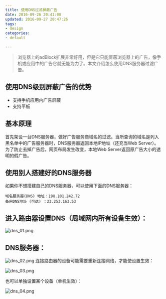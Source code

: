 ```yaml
---
title: 使用DNS过滤屏蔽广告
date: 2016-09-26 20:41:00
updated: 2016-09-27 20:47:26
tags: 
- design
categories: 
- default

---
```

> 浏览器上的adBlock扩展非常好用，但是它只能屏蔽浏览器上的广告，像手机或应用中的广告它就无能为力了。本文介绍怎么使用DNS服务器过滤广告。

## 使用DNS级别屏蔽广告的优势

 - 支持手机应用内广告屏蔽
 - 支持平板

## 基本原理


<!--more-->


首先架设一台DNS服务器，做好广告服务商域名的过滤。当所查询的域名是列入黑名单中的广告服务器时，DNS服务器返回本地IP地址（还充当Web Server）。为了防止去掉广告后，网页布局发生改变，本地Web Server返回原广告大小的透明的假广告。

## 使用别人搭建好的DNS服务器

如果你不想搭建自己的DNS服务器，可以使用下面的DNS服务器：

    域名服务器(DNS) 地址：198.101.242.72
    备用DNS地址 (可选) ：23.253.163.53

## 进入路由器设置DNS（局域网内所有设备生效）：
![dns_01.png][1]

## DNS服务器：

![dns_02.png][2]
连接路由器的设备可能需要重新连接网络，才能使设置生效：

![dns_03.png][3]

也可以单独设置某个设备（单机生效）：

![dns_04.png][4]


  [1]: https://imgs.gnux.cn/usr/uploads/2016/09/2483664895.png
  [2]: https://imgs.gnux.cn/usr/uploads/2016/09/2566043060.png
  [3]: https://imgs.gnux.cn/usr/uploads/2016/09/1395249487.png
  [4]: https://imgs.gnux.cn/usr/uploads/2016/09/3993100424.png
